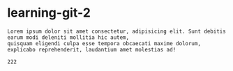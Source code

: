 # learning-git-2
    Lorem ipsum dolor sit amet consectetur, adipisicing elit. Sunt debitis earum modi deleniti mollitia hic autem, 
    quisquam eligendi culpa esse tempora obcaecati maxime dolorum, explicabo reprehenderit, laudantium amet molestias ad!

    222
